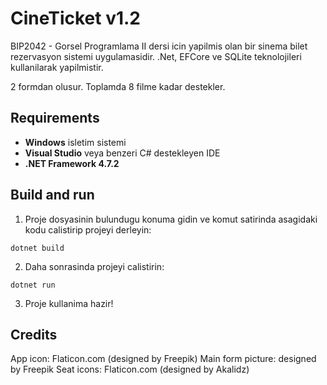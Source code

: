 # CineTicket v1.2
BIP2042 - Gorsel Programlama II dersi icin yapilmis olan bir sinema bilet rezervasyon sistemi uygulamasidir. .Net, EFCore ve SQLite teknolojileri kullanilarak yapilmistir.

2 formdan olusur. Toplamda 8 filme kadar destekler.

## Requirements
- **Windows** isletim sistemi
- **Visual Studio** veya benzeri C# destekleyen IDE
- **.NET Framework 4.7.2**

## Build and run
1. Proje dosyasinin bulundugu konuma gidin ve komut satirinda asagidaki kodu calistirip projeyi derleyin:
```
dotnet build
```
2. Daha sonrasinda projeyi calistirin:
```
dotnet run
```
3. Proje kullanima hazir!

## Credits
App icon: Flaticon.com (designed by Freepik)
Main form picture: designed by Freepik
Seat icons: Flaticon.com (designed by Akalidz)
